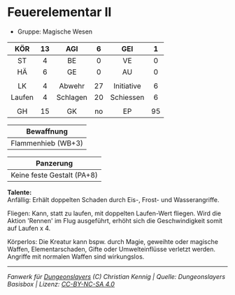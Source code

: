 # Feuerelementar II  
- Gruppe: Magische Wesen  

| KÖR | 13 | AGI | 6 | GEI | 1 |
| :-: | :-: | :-: | :-: | :-: | :-: |
| ST | 4 | BE | 0 | VE | 0 |
| HÄ | 6 | GE | 0 | AU | 0 |
|  |
| LK | 4 | Abwehr | 27 | Initiative | 6 |
| Laufen | 4 | Schlagen | 20 | Schiessen | 6 |
|  |
| GH | 15 | GK | no | EP | 95 |

| Bewaffnung |
| --- |
| Flammenhieb (WB+3) |


| Panzerung |
| --- |
| Keine feste Gestalt (PA+8) |


**Talente:**  
Anfällig: Erhält doppelten Schaden durch Eis-, Frost- und Wasserangriffe.

Fliegen: Kann, statt zu laufen, mit doppelten Laufen-Wert fliegen. Wird die Aktion 'Rennen' im Flug ausgeführt, erhöht sich die Geschwindigkeit somit auf Laufen x 4.

Körperlos: Die Kreatur kann bspw. durch Magie, geweihte oder magische Waffen, Elementarschaden, Gifte oder Umwelteinflüsse verletzt werden. Angriffe mit normalen Waffen sind wirkungslos.





___
*Fanwerk für [Dungeonslayers](https://www.dungeonslayers.net/) (C) Christian Kennig | Quelle: Dungeonslayers Basisbox | Lizenz: [CC-BY-NC-SA 4.0](https://creativecommons.org/licenses/by-nc-sa/4.0/deed.de)*